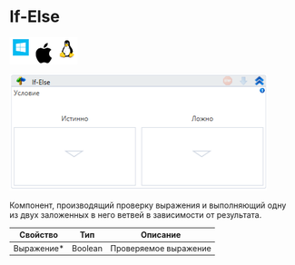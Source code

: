 # If-Else

![](<../../../.gitbook/assets/image (100) (1) (1) (1) (1) (1) (1) (1) (2) (100).png>)

![](<../../../.gitbook/assets/image (64).png>)

Компонент, производящий проверку выражения и выполняющий одну из двух заложенных в него ветвей в зависимости от результата.

| Свойство    | Тип     | Описание              |
| ----------- | ------- | --------------------- |
| Выражение\* | Boolean | Проверяемое выражение |
